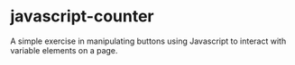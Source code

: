 # javascript-counter

A simple exercise in manipulating buttons using Javascript to interact with variable elements on a page.
